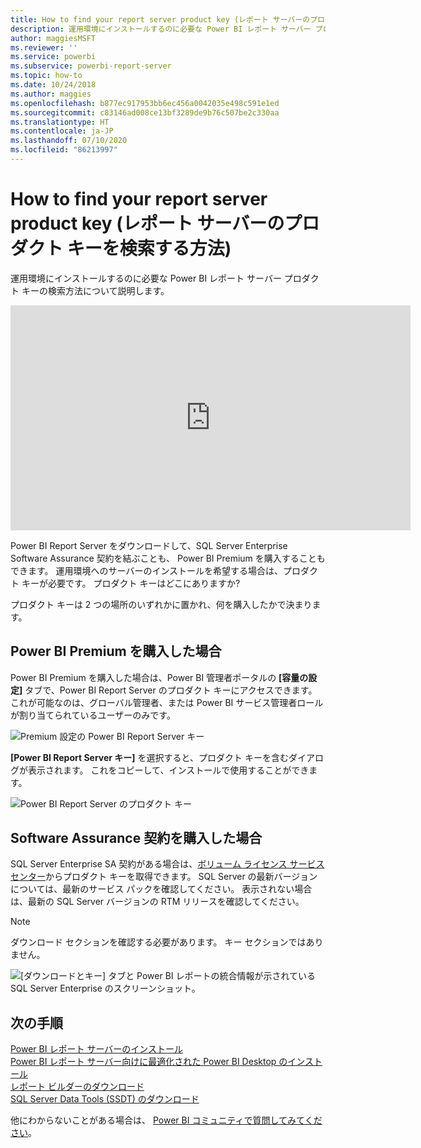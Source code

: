 ```yaml
---
title: How to find your report server product key (レポート サーバーのプロダクト キーを検索する方法)
description: 運用環境にインストールするのに必要な Power BI レポート サーバー プロダクト キーの検索方法について説明します。
author: maggiesMSFT
ms.reviewer: ''
ms.service: powerbi
ms.subservice: powerbi-report-server
ms.topic: how-to
ms.date: 10/24/2018
ms.author: maggies
ms.openlocfilehash: b877ec917953bb6ec456a0042035e498c591e1ed
ms.sourcegitcommit: c83146ad008ce13bf3289de9b76c507be2c330aa
ms.translationtype: HT
ms.contentlocale: ja-JP
ms.lasthandoff: 07/10/2020
ms.locfileid: "86213997"
---
```

# <a name="how-to-find-your-report-server-product-key"></a>How to find your report server product key (レポート サーバーのプロダクト キーを検索する方法)
運用環境にインストールするのに必要な Power BI レポート サーバー プロダクト キーの検索方法について説明します。

<iframe width="640" height="360" src="https://www.youtube.com/embed/6CQnf-NGtpU?rel=0&amp;showinfo=0" frameborder="0" allowfullscreen></iframe>

Power BI Report Server をダウンロードして、SQL Server Enterprise Software Assurance 契約を結ぶことも、 Power BI Premium を購入することもできます。 運用環境へのサーバーのインストールを希望する場合は、プロダクト キーが必要です。 プロダクト キーはどこにありますか? 

プロダクト キーは 2 つの場所のいずれかに置かれ、何を購入したかで決まります。

## <a name="purchased-power-bi-premium"></a>Power BI Premium を購入した場合
Power BI Premium を購入した場合は、Power BI 管理者ポータルの **[容量の設定]** タブで、Power BI Report Server のプロダクト キーにアクセスできます。 これが可能なのは、グローバル管理者、または Power BI サービス管理者ロールが割り当てられているユーザーのみです。

![Premium 設定の Power BI Report Server キー](media/find-product-key/pbirs-product-key.png)

**[Power BI Report Server キー]** を選択すると、プロダクト キーを含むダイアログが表示されます。 これをコピーして、インストールで使用することができます。

![Power BI Report Server のプロダクト キー](media/find-product-key/pbirs-product-key-dialog.png)

## <a name="purchased-software-assurance-agreement"></a>Software Assurance 契約を購入した場合
SQL Server Enterprise SA 契約がある場合は、[ボリューム ライセンス サービス センター](https://www.microsoft.com/Licensing/servicecenter/)からプロダクト キーを取得できます。 SQL Server の最新バージョンについては、最新のサービス パックを確認してください。 表示されない場合は、最新の SQL Server バージョンの RTM リリースを確認してください。

> [!NOTE]
> ダウンロード セクションを確認する必要があります。 キー セクションではありません。
> 
> 

![[ダウンロードとキー] タブと Power BI レポートの統合情報が示されている SQL Server Enterprise のスクリーンショット。](media/find-product-key/vlsc-download.png "ボリューム ライセンス サービス センター")
 
## <a name="next-steps"></a>次の手順
[Power BI レポート サーバーのインストール](install-report-server.md)  
[Power BI レポート サーバー向けに最適化された Power BI Desktop のインストール](install-powerbi-desktop.md)  
[レポート ビルダーのダウンロード](https://www.microsoft.com/download/details.aspx?id=53613)  
[SQL Server Data Tools (SSDT) のダウンロード](https://go.microsoft.com/fwlink/?LinkID=616714)

他にわからないことがある場合は、 [Power BI コミュニティで質問してみてください](https://community.powerbi.com/)。

